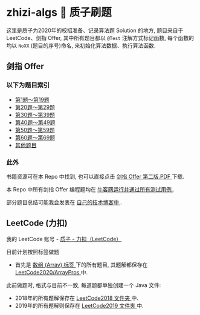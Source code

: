 # zhizi-algs 🤯 质子刷题
这里是质子为2020年的校招准备、记录算法题 Solution 的地方, 题目来自于LeetCode、剑指 Offer, 其中所有题目都以 `@Test` 注解方式标记函数, 每个函数的均以 `NoXX` (题目的序号)命名, 来初始化算法数据、执行算法函数.

## 剑指 Offer

### 以下为题目索引
- [ 第1题～第19题 ]( https://github.com/imzhizi/zhizi-algs/blob/master/src/main/java/com/imzhizi/algs/%E5%89%91%E6%8C%87offer/Part1.java )
- [ 第20题～第29题 ]( https://github.com/imzhizi/zhizi-algs/blob/master/src/main/java/com/imzhizi/algs/%E5%89%91%E6%8C%87offer/Part2.java )
- [ 第30题～第39题 ]( https://github.com/imzhizi/zhizi-algs/blob/master/src/main/java/com/imzhizi/algs/%E5%89%91%E6%8C%87offer/Part3.java )
- [ 第40题～第49题 ]( https://github.com/imzhizi/zhizi-algs/blob/master/src/main/java/com/imzhizi/algs/%E5%89%91%E6%8C%87offer/Part4.java )
- [ 第50题～第59题 ]( https://github.com/imzhizi/zhizi-algs/blob/master/src/main/java/com/imzhizi/algs/%E5%89%91%E6%8C%87offer/Part5.java )
- [ 第60题～第69题 ]( https://github.com/imzhizi/zhizi-algs/blob/master/src/main/java/com/imzhizi/algs/%E5%89%91%E6%8C%87offer/Part6.java )
- [ 其他题目 ]( https://github.com/imzhizi/zhizi-algs/blob/master/src/main/java/com/imzhizi/algs/%E5%89%91%E6%8C%87offer/Others.java )

### 此外
书籍资源可在本 Repo 中找到, 也可以直接点击 [ 剑指 Offer 第二版.PDF ](https://github.com/imzhizi/zhizi-algs/blob/master/%E5%89%91%E6%8C%87OFFER%20-%20%E5%90%8D%E4%BC%81%E9%9D%A2%E8%AF%95%E5%AE%98%E7%B2%BE%E8%AE%B2%E5%85%B8%E5%9E%8B%E7%BC%96%E7%A8%8B%E9%A2%98%20-%20%E7%AC%AC2%E7%89%88.pdf) 下载.

本 Repo 中所有剑指 Offer 编程题均在 [ 牛客网运行并通过所有测试用例 ](https://www.nowcoder.com/ta/coding-interviews ).

部分题目总结可能我会发表在 [ 自己的技术博客中 ](https://www.cnblogs.com/imzhizi/tag/algs/).

## LeetCode (力扣)
我的 LeetCode 账号 - [质子 - 力扣（LeetCode）](https://leetcode-cn.com/u/imzhizi/ )

目前计划按照标签做题
- 首先是 [ 数组 (Array) 标签  ](https://leetcode-cn.com/tag/array/ ) 下的所有题目, 其题解都保存在 [ LeetCode2020/ArrayPros ](https://github.com/imzhizi/zhizi-algs/blob/master/src/main/java/com/imzhizi/algs/LeetCode2020/ArrayPros.java ) 中.

此前做题时, 格式与目前不一致, 每道题都单独创建一个 Java 文件:
- 2018年的所有题解保存在 [ LeetCode2018 文件夹 ](https://github.com/imzhizi/zhizi-algs/tree/master/src/main/java/com/imzhizi/algs/LeetCode2018 ) 中. 
- 2019年的所有题解则保存在 [ LeetCode2019 文件夹 ](https://github.com/imzhizi/zhizi-algs/tree/master/src/main/java/com/imzhizi/algs/LeetCode2019 ) 中.